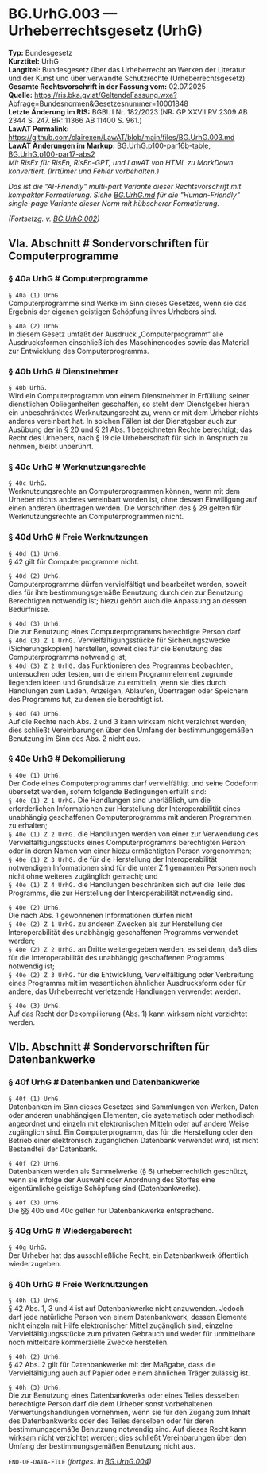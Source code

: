 # BG.UrhG.003 — Urheberrechtsgesetz (UrhG)
**Typ:** Bundesgesetz  
**Kurztitel:** UrhG  
**Langtitel:** Bundesgesetz über das Urheberrecht an Werken der Literatur und der Kunst und über verwandte Schutzrechte (Urheberrechtsgesetz).  
**Gesamte Rechtsvorschrift in der Fassung vom:** 02.07.2025  
**Quelle:** https://ris.bka.gv.at/GeltendeFassung.wxe?Abfrage=Bundesnormen&Gesetzesnummer=10001848  
**Letzte Änderung im RIS:** BGBl. I Nr. 182/2023 (NR: GP XXVII RV 2309 AB 2344 S. 247. BR: 11366 AB 11400 S. 961.)  
**LawAT Permalink:** https://github.com/clairexen/LawAT/blob/main/files/BG.UrhG.003.md  
**LawAT Änderungen im Markup:** [BG.UrhG.p100-par16b-table](../patches/BG.UrhG.p100-par16b-table.diff), [BG.UrhG.p100-par17-abs2](../patches/BG.UrhG.p100-par17-abs2.diff)  
*Mit RisEx für RisEn, RisEn-GPT, und LawAT von HTML zu MarkDown konvertiert. (Irrtümer und Fehler vorbehalten.)*

*Das ist die "AI-Friendly" multi-part Variante dieser Rechtsvorschrift mit kompakter Formatierung. Siehe [BG.UrhG.md](BG.UrhG.md) für die "Human-Friendly" single-page Variante dieser Norm mit hübscherer Formatierung.*

*(Fortsetzg. v. [BG.UrhG.002](BG.UrhG.002.md))*

## VIa. Abschnitt # Sondervorschriften für Computerprogramme

### § 40a UrhG # Computerprogramme

`§ 40a (1) UrhG.`  
Computerprogramme sind Werke im Sinn dieses Gesetzes, wenn sie das Ergebnis der eigenen geistigen Schöpfung ihres Urhebers sind.

`§ 40a (2) UrhG.`  
In diesem Gesetz umfaßt der Ausdruck „Computerprogramm“ alle Ausdrucksformen einschließlich des Maschinencodes sowie das Material zur Entwicklung des Computerprogramms.

### § 40b UrhG # Dienstnehmer

`§ 40b UrhG.`  
Wird ein Computerprogramm von einem Dienstnehmer in Erfüllung seiner dienstlichen Obliegenheiten geschaffen, so steht dem Dienstgeber hieran ein unbeschränktes Werknutzungsrecht zu, wenn er mit dem Urheber nichts anderes vereinbart hat. In solchen Fällen ist der Dienstgeber auch zur Ausübung der in § 20 und § 21 Abs. 1 bezeichneten Rechte berechtigt; das Recht des Urhebers, nach § 19 die Urheberschaft für sich in Anspruch zu nehmen, bleibt unberührt.

### § 40c UrhG # Werknutzungsrechte

`§ 40c UrhG.`  
Werknutzungsrechte an Computerprogrammen können, wenn mit dem Urheber nichts anderes vereinbart worden ist, ohne dessen Einwilligung auf einen anderen übertragen werden. Die Vorschriften des § 29 gelten für Werknutzungsrechte an Computerprogrammen nicht.

### § 40d UrhG # Freie Werknutzungen

`§ 40d (1) UrhG.`  
§ 42 gilt für Computerprogramme nicht.

`§ 40d (2) UrhG.`  
Computerprogramme dürfen vervielfältigt und bearbeitet werden, soweit dies für ihre bestimmungsgemäße Benutzung durch den zur Benutzung Berechtigten notwendig ist; hiezu gehört auch die Anpassung an dessen Bedürfnisse.

`§ 40d (3) UrhG.`  
Die zur Benutzung eines Computerprogramms berechtigte Person darf  
`§ 40d (3) Z 1 UrhG.`
Vervielfältigungsstücke für Sicherungszwecke (Sicherungskopien) herstellen, soweit dies für die Benutzung des Computerprogramms notwendig ist;  
`§ 40d (3) Z 2 UrhG.`
das Funktionieren des Programms beobachten, untersuchen oder testen, um die einem Programmelement zugrunde liegenden Ideen und Grundsätze zu ermitteln, wenn sie dies durch Handlungen zum Laden, Anzeigen, Ablaufen, Übertragen oder Speichern des Programms tut, zu denen sie berechtigt ist.

`§ 40d (4) UrhG.`  
Auf die Rechte nach Abs. 2 und 3 kann wirksam nicht verzichtet werden; dies schließt Vereinbarungen über den Umfang der bestimmungsgemäßen Benutzung im Sinn des Abs. 2 nicht aus.

### § 40e UrhG # Dekompilierung

`§ 40e (1) UrhG.`  
Der Code eines Computerprogramms darf vervielfältigt und seine Codeform übersetzt werden, sofern folgende Bedingungen erfüllt sind:  
`§ 40e (1) Z 1 UrhG.`
Die Handlungen sind unerläßlich, um die erforderlichen Informationen zur Herstellung der Interoperabilität eines unabhängig geschaffenen Computerprogramms mit anderen Programmen zu erhalten;  
`§ 40e (1) Z 2 UrhG.`
die Handlungen werden von einer zur Verwendung des Vervielfältigungsstücks eines Computerprogramms berechtigten Person oder in deren Namen von einer hiezu ermächtigten Person vorgenommen;  
`§ 40e (1) Z 3 UrhG.`
die für die Herstellung der Interoperabilität notwendigen Informationen sind für die unter Z 1 genannten Personen noch nicht ohne weiteres zugänglich gemacht; und  
`§ 40e (1) Z 4 UrhG.`
die Handlungen beschränken sich auf die Teile des Programms, die zur Herstellung der Interoperabilität notwendig sind.

`§ 40e (2) UrhG.`  
Die nach Abs. 1 gewonnenen Informationen dürfen nicht  
`§ 40e (2) Z 1 UrhG.`
zu anderen Zwecken als zur Herstellung der Interoperabilität des unabhängig geschaffenen Programms verwendet werden;  
`§ 40e (2) Z 2 UrhG.`
an Dritte weitergegeben werden, es sei denn, daß dies für die Interoperabilität des unabhängig geschaffenen Programms notwendig ist;  
`§ 40e (2) Z 3 UrhG.`
für die Entwicklung, Vervielfältigung oder Verbreitung eines Programms mit im wesentlichen ähnlicher Ausdrucksform oder für andere, das Urheberrecht verletzende Handlungen verwendet werden.

`§ 40e (3) UrhG.`  
Auf das Recht der Dekompilierung (Abs. 1) kann wirksam nicht verzichtet werden.

## VIb. Abschnitt # Sondervorschriften für Datenbankwerke

### § 40f UrhG # Datenbanken und Datenbankwerke

`§ 40f (1) UrhG.`  
Datenbanken im Sinn dieses Gesetzes sind Sammlungen von Werken, Daten oder anderen unabhängigen Elementen, die systematisch oder methodisch angeordnet und einzeln mit elektronischen Mitteln oder auf andere Weise zugänglich sind. Ein Computerprogramm, das für die Herstellung oder den Betrieb einer elektronisch zugänglichen Datenbank verwendet wird, ist nicht Bestandteil der Datenbank.

`§ 40f (2) UrhG.`  
Datenbanken werden als Sammelwerke (§ 6) urheberrechtlich geschützt, wenn sie infolge der Auswahl oder Anordnung des Stoffes eine eigentümliche geistige Schöpfung sind (Datenbankwerke).

`§ 40f (3) UrhG.`  
Die §§ 40b und 40c gelten für Datenbankwerke entsprechend.

### § 40g UrhG # Wiedergaberecht

`§ 40g UrhG.`  
Der Urheber hat das ausschließliche Recht, ein Datenbankwerk öffentlich wiederzugeben.

### § 40h UrhG # Freie Werknutzungen

`§ 40h (1) UrhG.`  
§ 42 Abs. 1, 3 und 4 ist auf Datenbankwerke nicht anzuwenden. Jedoch darf jede natürliche Person von einem Datenbankwerk, dessen Elemente nicht einzeln mit Hilfe elektronischer Mittel zugänglich sind, einzelne Vervielfältigungsstücke zum privaten Gebrauch und weder für unmittelbare noch mittelbare kommerzielle Zwecke herstellen.

`§ 40h (2) UrhG.`  
§ 42 Abs. 2 gilt für Datenbankwerke mit der Maßgabe, dass die Vervielfältigung auch auf Papier oder einem ähnlichen Träger zulässig ist.

`§ 40h (3) UrhG.`  
Die zur Benutzung eines Datenbankwerks oder eines Teiles desselben berechtigte Person darf die dem Urheber sonst vorbehaltenen Verwertungshandlungen vornehmen, wenn sie für den Zugang zum Inhalt des Datenbankwerks oder des Teiles derselben oder für deren bestimmungsgemäße Benutzung notwendig sind. Auf dieses Recht kann wirksam nicht verzichtet werden; dies schließt Vereinbarungen über den Umfang der bestimmungsgemäßen Benutzung nicht aus.

`END-OF-DATA-FILE` *(fortges. in [BG.UrhG.004](BG.UrhG.004.md))*
